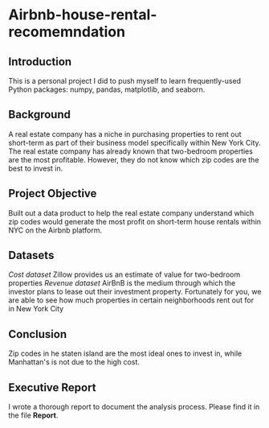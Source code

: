 # Airbnb-house-rental-recomemndation

## Introduction
This is a personal project I did to push myself to learn frequently-used Python packages: numpy, pandas, matplotlib, and seaborn.

## Background
A real estate company has a niche in purchasing properties to rent out short-term as part of their business model specifically within New York City.  
The real estate company has already known that two-bedroom properties are the most profitable. 
However, they do not know which zip codes are the best to invest in. 

## Project Objective
Built out a data product to help the real estate company understand which zip codes would generate the most profit on short-term house rentals within NYC on the Airbnb platform.
  

## Datasets
*Cost dataset* Zillow provides us an estimate of value for two-bedroom properties
*Revenue dataset* AirBnB is the medium through which the investor plans to lease out their investment property. Fortunately for you, we are able to see how much properties in certain neighborhoods rent out for in New York City

## Conclusion
Zip codes in he staten island are the most ideal ones to invest in, while Manhattan's is not due to the high cost. 

## Executive Report
I wrote a thorough report to document the analysis process. Please find it in the file **Report**.
